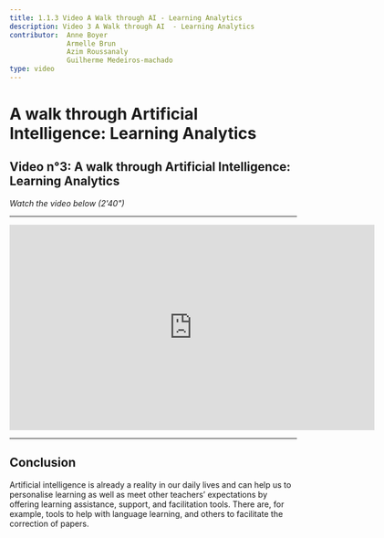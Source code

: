 ```yaml
---
title: 1.1.3 Video A Walk through AI - Learning Analytics
description: Video 3 A Walk through AI  - Learning Analytics
contributor:  Anne Boyer
              Armelle Brun
              Azim Roussanaly
              Guilherme Medeiros-machado
type: video
---
```


# A walk through Artificial Intelligence: Learning Analytics
## Video n°3: A walk through Artificial Intelligence: Learning Analytics
*Watch the video below (2'40")*


----------
<center><iframe width="640" height="360" src="https://www.youtube.com/embed/Mg8lwfRMEbI?rel=0&showinfo=0&cc_load_policy=1&hl=fr&modestbranding=1" frameborder="0" allowfullscreen></iframe></center>

-----------

## Conclusion
Artificial intelligence is already a reality in our daily lives and can help us to personalise learning as well as meet other teachers’ expectations by offering learning assistance, support, and facilitation tools. There are, for example, tools to help with language learning, and others to facilitate the correction of papers.
